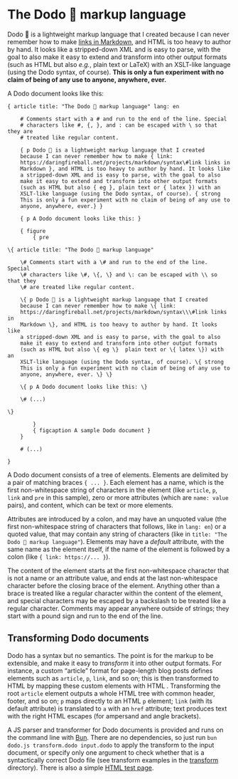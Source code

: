 # The Dodo 🦤 markup language

Dodo 🦤 is a lightweight markup language that I created because I can never remember how to make [links in
Markdown](https://daringfireball.net/projects/markdown/syntax#link), and HTML is too heavy to author by
hand. It looks like a stripped-down XML and is easy to parse, with the goal to also make it easy to
extend and transform into other output formats (such as HTML but also _e.g._, plain text or LaTeX) with
an XSLT-like language (using the Dodo syntax, of course). **This is only a fun experiment with no claim of
being of any use to anyone, anywhere, ever.**

A Dodo document looks like this:

```
{ article title: "The Dodo 🦤 markup language" lang: en

    # Comments start with a # and run to the end of the line. Special
    # characters like #, {, }, and : can be escaped with \ so that they are
    # treated like regular content.

    { p Dodo 🦤 is a lightweight markup language that I created
    because I can never remember how to make { link:
    https://daringfireball.net/projects/markdown/syntax\#link links in
    Markdown }, and HTML is too heavy to author by hand. It looks like
    a stripped-down XML and is easy to parse, with the goal to also
    make it easy to extend and transform into other output formats
    (such as HTML but also { eg }, plain text or { latex }) with an
    XSLT-like language (using the Dodo syntax, of course). { strong
    This is only a fun experiment with no claim of being of any use to
    anyone, anywhere, ever.} }

    { p A Dodo document looks like this: }

    { figure
        { pre

\{ article title: "The Dodo 🦤 markup language"

    \# Comments start with a \# and run to the end of the line. Special
    \# characters like \#, \{, \} and \: can be escaped with \\ so that they
    \# are treated like regular content.

    \{ p Dodo 🦤 is a lightweight markup language that I created
    because I can never remember how to make \{ link:
    https://daringfireball.net/projects/markdown/syntax\\\#link links in
    Markdown \}, and HTML is too heavy to author by hand. It looks like
    a stripped-down XML and is easy to parse, with the goal to also
    make it easy to extend and transform into other output formats
    (such as HTML but also \{ eg \}  plain text or \{ latex \}) with an
    XSLT-like language (using the Dodo syntax, of course). \{ strong
    This is only a fun experiment with no claim of being of any use to
    anyone, anywhere, ever. \} \}

    \{ p A Dodo document looks like this: \}

    \# (...)

\}

        }
        { figcaption A sample Dodo document }
    }

    # (...)

}
```

A Dodo document consists of a tree of elements. Elements are delimited by a pair of matching braces
`{ ... }`. Each element has a name, which is the first non-whitespace string of characters in the element
(like `article`, `p`, `link` and `pre` in this sample), zero or more attributes (which are `name: value`
pairs), and content, which can be text or more elements.

Attributes are introduced by a colon, and may have an unquoted value (the first non-whitespace string of
characters that follows, like in `lang: en`) or a quoted value, that may contain any string of characters
(like in `title: "The Dodo 🦤 markup language"`). Elements may have a _default_ attribute, with the same
name as the element itself, if the name of the element is followed by a colon (like
`{ link: https://... }`).

The content of the element starts at the first non-whitespace character that is not a name or an attribute
value, and ends at the last non-whitespace character before the closing brace of the element. Anything
other than a brace is treated like a regular character within the content of the element, and special
characters may be escaped by a backslash to be treated like a regular character. Comments may appear
anywhere outside of strings; they start with a pound sign and run to the end of the line.

## Transforming Dodo documents

Dodo has a syntax but no semantics. The point is for the markup to be extensible, and make it easy to
_transform_ it into other output formats. For instance, a custom “article” format for page-length blog
posts defines elements such as `article`, `p`, `link`, and so on; this is then transformed to HTML by
mapping these custom elements with HTML . Transforming the root `article` element outputs a whole HTML
tree with common header, footer, and so on; `p` maps directly to an HTML `p` element; `link` (with its
default attribute) is translated to `a` with an `href` attribute; text produces text with the right HTML
escapes (for ampersand and angle brackets).

A JS parser and transformer for Dodo documents is provided and runs on the command line with
[Bun](https://bun.sh). There are no dependencies, so just run `bun dodo.js transform.dodo input.dodo` to
apply the transform to the input document, or specify only one argument to check whether that is a
syntactically correct Dodo file (see transform examples in the [transform](transform) directory). There is
also a simple [HTML test page](dodo.html).
